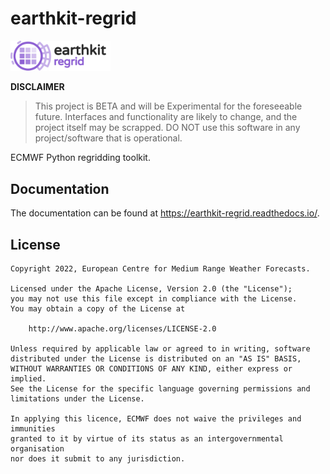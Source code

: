 # earthkit-regrid

<img src="https://github.com/ecmwf/logos/raw/refs/heads/main/logos/earthkit/earthkit-regrid-light.svg" width="160">

**DISCLAIMER**

> This project is BETA and will be Experimental for the foreseeable future. Interfaces and functionality are likely to change, and the project itself may be scrapped. DO NOT use this software in any project/software that is operational.

ECMWF Python regridding toolkit.

## Documentation

The documentation can be found at https://earthkit-regrid.readthedocs.io/.

## License

```
Copyright 2022, European Centre for Medium Range Weather Forecasts.

Licensed under the Apache License, Version 2.0 (the "License");
you may not use this file except in compliance with the License.
You may obtain a copy of the License at

    http://www.apache.org/licenses/LICENSE-2.0

Unless required by applicable law or agreed to in writing, software
distributed under the License is distributed on an "AS IS" BASIS,
WITHOUT WARRANTIES OR CONDITIONS OF ANY KIND, either express or implied.
See the License for the specific language governing permissions and
limitations under the License.

In applying this licence, ECMWF does not waive the privileges and immunities
granted to it by virtue of its status as an intergovernmental organisation
nor does it submit to any jurisdiction.
```
